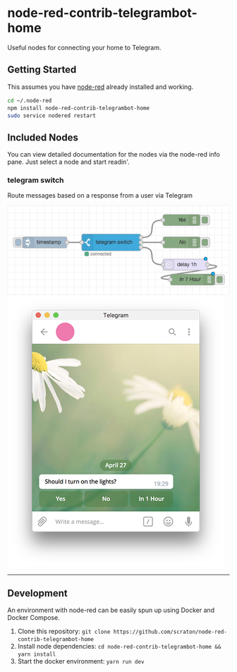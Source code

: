 node-red-contrib-telegrambot-home
=====================================

Useful nodes for connecting your home to Telegram.

## Getting Started

This assumes you have [node-red](http://nodered.org/) already installed and working.

```bash
cd ~/.node-red
npm install node-red-contrib-telegrambot-home
sudo service nodered restart
```

## Included Nodes

You can view detailed documentation for the nodes via the node-red info pane. Just select a node and start readin'.

### telegram switch

Route messages based on a response from a user via Telegram

![](images/TelegramSwitchFlow.png?raw=true "Switch Flow")
![](images/TelegramSwitchBotMessage.png?raw=true "Telegram Message")

---
## Development

An environment with node-red can be easily spun up using Docker and Docker Compose.

1. Clone this repository:        `git clone https://github.com/scraton/node-red-contrib-telegrambot-home`
1. Install node dependencies:    `cd node-red-contrib-telegrambot-home && yarn install`
1. Start the docker environment: `yarn run dev`